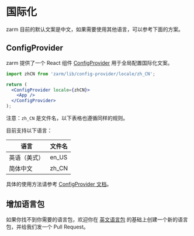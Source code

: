 # 国际化

zarm 目前的默认文案是中文，如果需要使用其他语言，可以参考下面的方案。

## ConfigProvider

zarm 提供了一个 React 组件 [ConfigProvider](#/components/config-provider) 用于全局配置国际化文案。

```jsx
import zhCN from 'zarm/lib/config-provider/locale/zh_CN';

return (
  <ConfigProvider locale={zhCN}>
    <App />
  </ConfigProvider>
);
```

注意：`zh_CN` 是文件名，以下表格也遵循同样的规则。

目前支持以下语言：

| 语言         | 文件名 |
| ------------ | ------ |
| 英语（美式） | en_US  |
| 简体中文     | zh_CN  |

具体的使用方法请参考 [ConfigProvider 文档](#/components/config-provider)。

## 增加语言包

如果你找不到你需要的语言包，欢迎你在 [英文语言包](https://github.com/ZhongAnTech/zarm/blob/master/components/config-provider/locale/en_US.tsx) 的基础上创建一个新的语言包，并给我们发一个 Pull Request。
